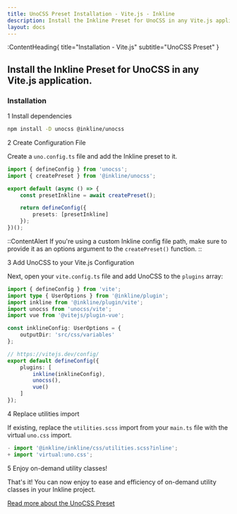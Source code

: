 ```yaml
---
title: UnoCSS Preset Installation - Vite.js - Inkline
description: Install the Inkline Preset for UnoCSS in any Vite.js application.
layout: docs
---
```


:ContentHeading{ title="Installation - Vite.js" subtitle="UnoCSS Preset" }
## Install the Inkline Preset for UnoCSS in any Vite.js application.

### Installation

<div class="install-step _margin-top:2">
<div class="install-step-title"><span class="install-step-number">1</span> Install dependencies</div> 

```bash
npm install -D unocss @inkline/unocss
```

</div>
<div class="install-step">
<div class="install-step-title"><span class="install-step-number">2</span> Create Configuration File</div>

Create a `uno.config.ts` file and add the Inkline preset to it.

```ts
import { defineConfig } from 'unocss';
import { createPreset } from '@inkline/unocss';

export default (async () => {
    const presetInkline = await createPreset();

    return defineConfig({
        presets: [presetInkline]
    });
})();
```

::ContentAlert
If you're using a custom Inkline config file path, make sure to provide it as an options argument to the `createPreset()` function.
::

</div>
<div class="install-step">
<div class="install-step-title"><span class="install-step-number">3</span> Add UnoCSS to your Vite.js Configuration</div>

Next, open your `vite.config.ts` file and add UnoCSS to the `plugins` array:

```ts
import { defineConfig } from 'vite';
import type { UserOptions } from '@inkline/plugin';
import inkline from '@inkline/plugin/vite';
import unocss from 'unocss/vite';
import vue from '@vitejs/plugin-vue';

const inklineConfig: UserOptions = {
    outputDir: 'src/css/variables'
};

// https://vitejs.dev/config/
export default defineConfig({
    plugins: [
        inkline(inklineConfig),
        unocss(),
        vue()
    ]
});
```

</div>
<div class="install-step">
<div class="install-step-title"><span class="install-step-number">4</span> Replace utilities import</div>

If existing, replace the `utilities.scss` import from your `main.ts` file with the virtual `uno.css` import.

```ts
- import '@inkline/inkline/css/utilities.scss?inline';
+ import 'virtual:uno.css';
```

</div>
<div class="install-step">
<div class="install-step-title"><span class="install-step-number">5</span> Enjoy on-demand utility classes!</div>

That's it! You can now enjoy to ease and efficiency of on-demand utility classes in your Inkline project. 

[Read more about the UnoCSS Preset](/docs/add-ons/unocss)

</div>

